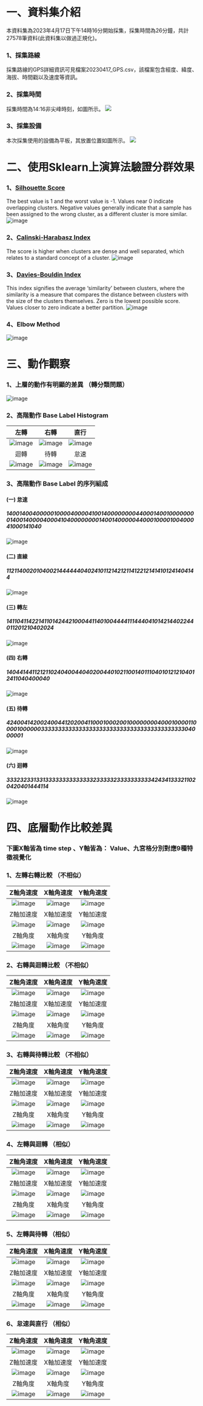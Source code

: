 # 一、資料集介紹
本資料集為2023年4月17日下午14時16分開始採集，採集時間為26分鐘，共計27578筆資料(此資料集以做過正規化)。

### 1、採集路線
採集路線的GPS詳細資訊可見檔案20230417_GPS.csv，該檔案包含經度、緯度、海拔、時間戳以及速度等資訊。

### 2、採集時間
採集時間為14:16非尖峰時刻，如圖所示。
![](https://github.com/Yen-Wei-Liang/Driving-Behavior-Evaluation-System/blob/main/Data_Set/20230417_DataSet/Off-peak%20time%20on%20the%20afternoon%20of%20April%2017th.jpg?raw=true)

### 3、採集設備
本次採集使用的設備為平板，其放置位置如圖所示。
![](https://github.com/Yen-Wei-Liang/Driving-Behavior-Evaluation-System/blob/main/Data_Set/20230417_DataSet/Place_The_Luggage_In_The_Trunk.jpg?raw=true)


# 二、使用Sklearn上演算法驗證分群效果

### 1、[Silhouette Score](https://scikit-learn.org/stable/modules/generated/sklearn.metrics.silhouette_score.html#sklearn.metrics.silhouette_score)
  The best value is 1 and the worst value is -1. Values near 0 indicate overlapping clusters. Negative values generally indicate that a sample has been assigned to the wrong cluster, as a different cluster is more similar.
![image](https://user-images.githubusercontent.com/127264553/235826819-4a162bec-3183-4fb6-8381-8890afefc241.png)

### 2、[Calinski-Harabasz Index](https://scikit-learn.org/stable/modules/clustering.html#calinski-harabasz-index)
  The score is higher when clusters are dense and well separated, which relates to a standard concept of a cluster.
![image](https://user-images.githubusercontent.com/127264553/235826833-6c1c3234-8d51-418c-827c-611fded8eae7.png)
### 3、[Davies-Bouldin Index](https://scikit-learn.org/stable/modules/clustering.html#davies-bouldin-index)
  This index signifies the average ‘similarity’ between clusters, where the similarity is a measure that compares the distance between clusters with the size of the clusters themselves.
  Zero is the lowest possible score. Values closer to zero indicate a better partition.
![image](https://user-images.githubusercontent.com/127264553/235826844-2298b55e-b61b-4d90-9f60-c7b6af7fdd97.png)
### 4、Elbow Method
![image](https://user-images.githubusercontent.com/127264553/235826864-ed077679-9f80-4766-a49f-9904e24aea21.png)
     
# 三、動作觀察
### 1、上層的動作有明顯的差異 （轉分類問題）
![image](https://user-images.githubusercontent.com/127264553/235826892-1f4ab554-e2dd-4e78-aea6-c0c17cd9f0ae.png)

### 2、高階動作 Base Label Histogram

| 左轉 | 右轉 | 直行 |
| :-: | :-: | :-: |
| ![image](https://user-images.githubusercontent.com/127264553/235834067-3c2c302e-3dcd-454d-92b3-d8deef671a61.png)| ![image](https://user-images.githubusercontent.com/127264553/235834078-1f159ad5-1f4e-4ef1-9c90-cb68d92ae7e5.png)| ![image](https://user-images.githubusercontent.com/127264553/235834094-640278a5-4040-45b3-a26d-8b4148244f64.png)|
| 迴轉 | 待轉 | 怠速 |
| ![image](https://user-images.githubusercontent.com/127264553/235834113-bf58e625-f0d2-465b-9468-60b4e3afe0ac.png)| ![image](https://user-images.githubusercontent.com/127264553/235834130-528e5926-da3f-4786-a2d3-7fbdeba0382f.png)| ![image](https://user-images.githubusercontent.com/127264553/235834145-55750817-c4da-43db-ac9b-21a6956bdb08.png)|

### 3、高階動作 Base Label 的序列組成
#### (一) 怠速
##### 1400140040000010000400004100140000000044000140010000000014001400004000410400000000140014000004400010000100400041000141040
![image](https://user-images.githubusercontent.com/127264553/235840977-bf92b9e5-ed52-4a57-9cdc-d921e549ed87.png)

#### (二) 直線
##### 11211400201040021444444040241011214212114122121414101241404144
![image](https://user-images.githubusercontent.com/127264553/235841292-da92e483-406b-4dd6-9a4e-fd0bb6435150.png)

#### (三) 轉左
##### 141104114221411014244210004411401004444111444041014214402244011201210402024
![image](https://user-images.githubusercontent.com/127264553/235841304-419c4f4d-35b0-473f-91b6-dd574839a81d.png)

#### (四) 右轉
##### 1404414411212110240400440402004401021100140111040101212104012411040400040
![image](https://user-images.githubusercontent.com/127264553/235841324-f23f1045-ee41-4825-a67b-bded79aaba26.png)

#### (五) 待轉
##### 424004142002400441202004110001000200100000000400010000110000100000033333333333333333333333333333333333333333304000001
![image](https://user-images.githubusercontent.com/127264553/235841333-e6247f06-f998-45e0-9896-25e186f9df5a.png)

#### (六) 迴轉
##### 3332323313313333333333333323333323333333333424341333211020420401444114

![image](https://user-images.githubusercontent.com/127264553/235841344-9a91de0f-c543-4d06-a810-8f5d45c13bf2.png)



# 四、底層動作比較差異

###  下圖X軸皆為 time step 、Y軸皆為： Value、九宮格分別對應9種特徵視覺化

### 1、左轉右轉比較 （不相似）


| Z軸角速度 | X軸角速度 | Y軸角速度 |
| :-: | :-: | :-: |
| ![image](https://user-images.githubusercontent.com/127264553/235827132-b6b63abe-4b8b-4a39-b92f-2f4a0469f336.png) | ![image](https://user-images.githubusercontent.com/127264553/235827159-5100d320-cf8c-4966-a003-7c152af3a967.png) | ![image](https://user-images.githubusercontent.com/127264553/235827182-4d9ffce3-1d29-403f-954a-215f218b73b2.png) |
| Z軸加速度 | X軸加速度 | Y軸加速度 |
| ![image](https://user-images.githubusercontent.com/127264553/235827255-987f0275-f681-4a76-91a5-72ded41d874b.png) | ![image](https://user-images.githubusercontent.com/127264553/235827273-8f1df41c-d4bd-4cbf-b9e4-04733fa6e49d.png) | ![image](https://user-images.githubusercontent.com/127264553/235827297-70abd4a0-8d2b-4dd0-9ace-24d1c7b4b3c3.png) |
| Z軸角度 | X軸角度 | Y軸角度 |
| ![image](https://user-images.githubusercontent.com/127264553/235827319-d6176279-d277-447a-8fa6-1fe159f62c7d.png) | ![image](https://user-images.githubusercontent.com/127264553/235827345-3ba9b0c9-9a6c-4da0-b6b4-3b164f66ee88.png) | ![image](https://user-images.githubusercontent.com/127264553/235827361-271a92b7-8ea4-4c97-99dd-28e150427b62.png) |


### 2、右轉與迴轉比較 （不相似）




| Z軸角速度 | X軸角速度 | Y軸角速度 |
| :-: | :-: | :-: |
| ![image](https://user-images.githubusercontent.com/127264553/235827468-2e7a21bf-30bb-40f5-9221-217bcd206bfa.png) | ![image](https://user-images.githubusercontent.com/127264553/235827502-821111b6-026f-4045-bd9e-b9be01471ca6.png)| ![image](https://user-images.githubusercontent.com/127264553/235827536-7a9d6bf4-b83c-4053-ba11-8326b73aad19.png)|
| Z軸加速度 | X軸加速度 | Y軸加速度 |
| ![image](https://user-images.githubusercontent.com/127264553/235827565-3e88cd6c-6b28-4eb3-9f19-f0689a2cd148.png)| ![image](https://user-images.githubusercontent.com/127264553/235827644-b7a4ea0f-4ac3-4532-9f92-ac9a1732e670.png) | ![image](https://user-images.githubusercontent.com/127264553/235827691-25684dee-f44f-46ea-b495-fcad83894f77.png) |
| Z軸角度 | X軸角度 | Y軸角度 |
| ![image](https://user-images.githubusercontent.com/127264553/235827728-2d593d59-61ab-4f4e-805d-3b42557dbca4.png) |  ![image](https://user-images.githubusercontent.com/127264553/235827771-903a66dd-8d4c-48e0-bc39-e98460b5a826.png)| ![image](https://user-images.githubusercontent.com/127264553/235827805-76a9dc25-2c14-4de2-aa06-e39191eab249.png)|










### 3、右轉與待轉比較 （不相似）



| Z軸角速度 | X軸角速度 | Y軸角速度 |
| :-: | :-: | :-: |
| ![image](https://user-images.githubusercontent.com/127264553/235827936-211d5e11-de8c-4ea3-b8ff-8bb54cc6ce31.png)| ![image](https://user-images.githubusercontent.com/127264553/235827958-69dc3aaf-748c-4fe3-a2f1-e1b61ec99a59.png)| ![image](https://user-images.githubusercontent.com/127264553/235827984-6a8e9904-b6c8-496d-9c9f-11b92534cab1.png)|
| Z軸加速度 | X軸加速度 | Y軸加速度 |
| ![image](https://user-images.githubusercontent.com/127264553/235828027-0d0e6046-9421-41e4-b401-a4349f7184ef.png)| ![image](https://user-images.githubusercontent.com/127264553/235828055-b77d30f5-6cac-4bc0-bdc9-14576ee3f817.png)| ![image](https://user-images.githubusercontent.com/127264553/235828078-9b66fba0-6bc8-44ac-b3fd-0ecfdc471bc9.png)|
| Z軸角度 | X軸角度 | Y軸角度 |
|  ![image](https://user-images.githubusercontent.com/127264553/235828174-21664820-586b-4fc6-a547-14430238d47d.png)| ![image](https://user-images.githubusercontent.com/127264553/235828194-71c56bf0-e074-441f-8709-805d2fedce83.png)| ![image](https://user-images.githubusercontent.com/127264553/235828206-37b501c8-0f74-4107-9fce-488e2b1f385c.png)|





### 4、左轉與迴轉 （相似）


| Z軸角速度 | X軸角速度 | Y軸角速度 |
| :-: | :-: | :-: |
| ![image](https://user-images.githubusercontent.com/127264553/235828297-11a8eaa7-4978-423b-ba02-6f73913605a1.png)| ![image](https://user-images.githubusercontent.com/127264553/235828318-daa5525a-de7b-4f6c-8736-2bcc5e8a2cf6.png)| ![image](https://user-images.githubusercontent.com/127264553/235828343-e6ff0f31-9437-4ff5-93a7-be2f91f75a3d.png)|
| Z軸加速度 | X軸加速度 | Y軸加速度 |
| ![image](https://user-images.githubusercontent.com/127264553/235828382-e46a5c13-163a-4fbf-af97-685715cbbf17.png)| ![image](https://user-images.githubusercontent.com/127264553/235828410-a3f980cb-cf87-4b65-a3ec-ef38068addca.png)| ![image](https://user-images.githubusercontent.com/127264553/235828429-598cd52e-cb85-474a-b79e-628b82110aca.png)|
| Z軸角度 | X軸角度 | Y軸角度 |
| ![image](https://user-images.githubusercontent.com/127264553/235828491-5b34261e-06ff-4978-a8cf-333cb8fbab7e.png)| ![image](https://user-images.githubusercontent.com/127264553/235828516-3e44259c-0173-451d-85eb-70c6e821752b.png)| ![image](https://user-images.githubusercontent.com/127264553/235828526-75460b39-aa31-4589-ace6-7e1efb06683a.png)|





### 5、左轉與待轉 （相似）
| Z軸角速度 | X軸角速度 | Y軸角速度 |
| :-: | :-: | :-: |
| ![image](https://user-images.githubusercontent.com/127264553/235828613-9f872886-d07d-49c6-b8b6-e4be6f902f5e.png)| ![image](https://user-images.githubusercontent.com/127264553/235828627-d4248a5e-d25f-4e8a-b6a0-25b875f01ec0.png)| ![image](https://user-images.githubusercontent.com/127264553/235828641-125eee54-a75c-4f55-9c5c-b7a494c17a7b.png)|
| Z軸加速度 | X軸加速度 | Y軸加速度 |
|  ![image](https://user-images.githubusercontent.com/127264553/235828670-2b89ff27-78a1-4775-a9a0-8cbe97a80ad2.png)| ![image](https://user-images.githubusercontent.com/127264553/235828690-26e5da3a-5870-4815-aea3-b5049b637146.png)| ![image](https://user-images.githubusercontent.com/127264553/235828722-306dc9df-4182-49f7-b937-24a84c8b87e1.png)|
| Z軸角度 | X軸角度 | Y軸角度 |
| ![image](https://user-images.githubusercontent.com/127264553/235828759-0d0bb045-056a-48d3-9153-cac40d72cb59.png)| ![image](https://user-images.githubusercontent.com/127264553/235828776-25215516-df1f-495c-b8aa-876c0b1fd800.png)| ![image](https://user-images.githubusercontent.com/127264553/235828800-0d956556-abc2-4c82-99e1-9ef5dce9cb06.png)|






### 6、怠速與直行 （相似）


| Z軸角速度 | X軸角速度 | Y軸角速度 |
| :-: | :-: | :-: |
|![image](https://user-images.githubusercontent.com/127264553/235828904-9077a9e1-fce6-49f2-a590-bc13ce11ee1d.png)| ![image](https://user-images.githubusercontent.com/127264553/235828927-6d0de3dc-f3f2-4525-99f7-44c0dd669711.png)| ![image](https://user-images.githubusercontent.com/127264553/235828942-43201ced-7f70-4e08-8427-b5b8e59f3d63.png)|
| Z軸加速度 | X軸加速度 | Y軸加速度 |
|![image](https://user-images.githubusercontent.com/127264553/235828981-996d2a0f-20e7-4763-b607-cd141cb6ebdb.png)| ![image](https://user-images.githubusercontent.com/127264553/235828996-e23772b5-1b6e-4d42-a3db-709fefd881f5.png)| ![image](https://user-images.githubusercontent.com/127264553/235829017-ce9620a3-4ee4-4d1c-b673-9b4eba2eb137.png)|
| Z軸角度 | X軸角度 | Y軸角度 |
| ![image](https://user-images.githubusercontent.com/127264553/235829052-5d2131e4-fc3d-49fd-ad0e-a95ff9976651.png)| ![image](https://user-images.githubusercontent.com/127264553/235829070-c9f65fa9-f9c0-4e93-9d83-4c10d529af43.png)| ![image](https://user-images.githubusercontent.com/127264553/235829099-ba312655-32c8-4e1f-9a46-b0d34fc0704c.png)|
